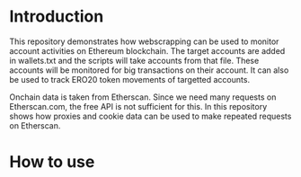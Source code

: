 # Introduction
This repository demonstrates how webscrapping can be used to monitor account activities on Ethereum blockchain. The target accounts are added in wallets.txt and the scripts will take accounts from that file. These accounts will be monitored for big transactions on their account. It can also be used to track ERO20 token movements of targetted accounts. 

Onchain data is taken from Etherscan. Since we need many requests on Etherscan.com, the free API is not sufficient for this. In this repository shows how proxies and cookie data can be used to make repeated requests on Etherscan.

# How to use
